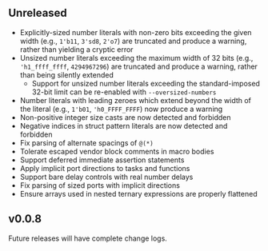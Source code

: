 ## Unreleased

* Explicitly-sized number literals with non-zero bits exceeding the given width
  (e.g., `1'b11`, `3'sd8`, `2'o7`) are truncated and produce a warning, rather
  than yielding a cryptic error
* Unsized number literals exceeding the maximum width of 32 bits (e.g.,
  `'h1_ffff_ffff`, `4294967296`) are truncated and produce a warning, rather
  than being silently extended
  * Support for unsized number literals exceeding the standard-imposed 32-bit
    limit can be re-enabled with `--oversized-numbers`
* Number literals with leading zeroes which extend beyond the width of the
  literal (e.g., `1'b01`, `'h0_FFFF_FFFF`) now produce a warning
* Non-positive integer size casts are now detected and forbidden
* Negative indices in struct pattern literals are now detected and forbidden
* Fix parsing of alternate spacings of `@(*)`
* Tolerate escaped vendor block comments in macro bodies
* Support deferred immediate assertion statements
* Apply implicit port directions to tasks and functions
* Support bare delay controls with real number delays
* Fix parsing of sized ports with implicit directions
* Ensure arrays used in nested ternary expressions are properly flattened

## v0.0.8

Future releases will have complete change logs.
